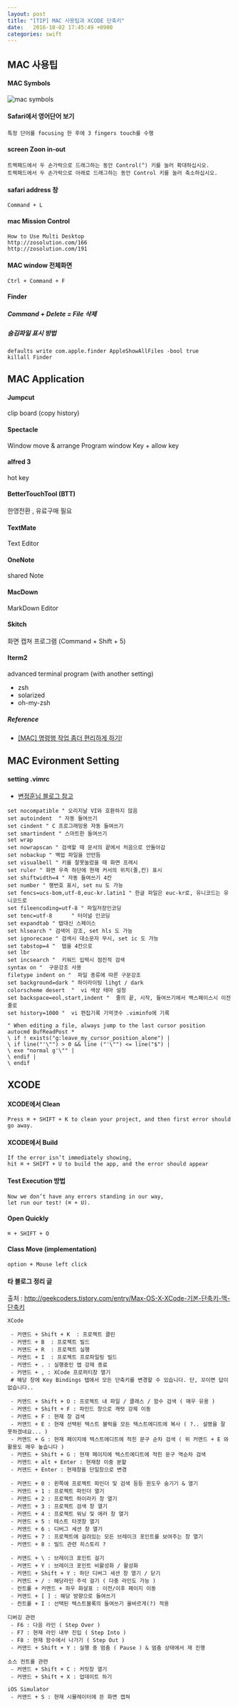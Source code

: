```yaml
---
layout: post
title: "[TIP] MAC 사용팁과 XCODE 단축키"
date:   2016-10-02 17:45:49 +0900
categories: swift
---
```


## MAC 사용팁

#### MAC Symbols
![mac symbols](http://www.mfk.co.kr/media/kunena/attachments/legacy/images/201009_MacOSX_Symbol.jpg)

#### Safari에서 영어단어 보기
~~~
특정 단어를 focusing 한 후에 3 fingers touch를 수행
~~~

#### screen Zoon in-out
~~~
트랙패드에서 두 손가락으로 드래그하는 동안 Control(^) 키를 눌러 확대하십시오.
트랙패드에서 두 손가락으로 아래로 드래그하는 동안 Control 키를 눌러 축소하십시오.
~~~

#### safari address 창
~~~
Command + L
~~~

#### mac Mission Control
~~~
How to Use Multi Desktop 
http://zosolution.com/166
http://zosolution.com/191
~~~

#### MAC window 전체화면
~~~
Ctrl + Command + F
~~~

#### Finder

##### Command + Delete = File 삭제

##### 숨김파일 표시 방법
~~~
defaults write com.apple.finder AppleShowAllFiles -bool true
killall Finder
~~~

## MAC Application

#### Jumpcut
clip board (copy history)

#### Spectacle
Window move & arrange Program
window Key + allow key 

#### alfred 3
hot key

#### BetterTouchTool (BTT)
한영전환 , 유료구매 필요

#### TextMate
Text Editor

#### OneNote 
shared Note

#### MacDown
MarkDown Editor

#### Skitch
화면 캡쳐 프로그램 (Command + Shift + 5)

#### Iterm2
advanced terminal program (with another setting)

 - zsh
 - solarized
 - oh-my-zsh
 
##### Reference
 - [[MAC] 명령행 작업 좀더 편리하게 하기!](http://redgolems.tistory.com/30)

## MAC Evironment Setting

#### setting .vimrc
 - [변정훈님 블로그 참고](https://blog.outsider.ne.kr/518)

~~~
set nocompatible " 오리지날 VI와 호환하지 않음
set autoindent  " 자동 들여쓰기
set cindent " C 프로그래밍용 자동 들여쓰기
set smartindent " 스마트한 들여쓰기
set wrap
set nowrapscan " 검색할 때 문서의 끝에서 처음으로 안돌아감
set nobackup " 백업 파일을 안만듬
set visualbell " 키를 잘못눌렀을 때 화면 프레시
set ruler " 화면 우측 하단에 현재 커서의 위치(줄,칸) 표시
set shiftwidth=4 " 자동 들여쓰기 4칸
set number " 행번호 표시, set nu 도 가능
set fencs=ucs-bom,utf-8,euc-kr.latin1 " 한글 파일은 euc-kr로, 유니코드는 유니코드로
set fileencoding=utf-8 " 파일저장인코딩
set tenc=utf-8      " 터미널 인코딩
set expandtab " 탭대신 스페이스
set hlsearch " 검색어 강조, set hls 도 가능
set ignorecase " 검색시 대소문자 무시, set ic 도 가능
set tabstop=4 "  탭을 4칸으로
set lbr
set incsearch "  키워드 입력시 점진적 검색
syntax on "  구문강조 사용
filetype indent on "  파일 종류에 따른 구문강조
set background=dark " 하이라이팅 lihgt / dark
colorscheme desert  "  vi 색상 테마 설정
set backspace=eol,start,indent "  줄의 끝, 시작, 들여쓰기에서 백스페이스시 이전줄로
set history=1000 "  vi 편집기록 기억갯수 .viminfo에 기록

" When editing a file, always jump to the last cursor position
autocmd BufReadPost *
\ if ! exists("g:leave_my_cursor_position_alone") |
\ if line("'\"") > 0 && line ("'\"") <= line("$") |
\ exe "normal g'\"" |
\ endif |
\ endif
~~~



## XCODE

#### XCODE에서 Clean
~~~
Press ⌘ + SHIFT + K to clean your project, and then first error should go away.
~~~
 
#### XCODE에서 Build
~~~
If the error isn’t immediately showing, 
hit ⌘ + SHIFT + U to build the app, and the error should appear
~~~

#### Test Execution 방법
~~~
Now we don’t have any errors standing in our way, 
let run our test! (⌘ + U).
~~~

#### Open Quickly
~~~
⌘ + SHIFT + O
~~~

#### Class Move (implementation)
~~~
option + Mouse left click
~~~

#### 타 블로그 정리 글
출처 : http://geekcoders.tistory.com/entry/Max-OS-X-XCode-기본-단축키-맥-단축키

~~~
XCode 

 - 커맨드 + Shift + K  : 프로젝트 클린
 - 커맨드 + B  : 프로젝트 빌드
 - 커맨드 + R  : 프로젝트 실행
 - 커맨드 + I  : 프로젝트 프로파일링 빌드
 - 커맨드 + . : 실행중인 앱 강제 종료
 - 커맨드 + , : XCode 프로퍼티창 열기
 # 해당 창에 Key Bindings 탭에서 모든 단축키를 변경할 수 있습니다. 단, 꼬이면 답이 없습니다..

 - 커맨드 + Shift + O : 프로젝트 내 파일 / 클래스 / 함수 검색 ( 매우 유용 )
 - 커맨드 + Shift + F : 파인드 창으로 캐럿 강제 이동
 - 커맨드 + F : 현재 창 검색
 - 커맨드 + E : 현재 선택된 텍스트 블럭을 모든 텍스트에디트에 복사 ( ?.. 설명을 잘 못하겠네요... )
 - 커맨드 + G : 현재 페이지에 텍스트에디트에 적힌 문구 순차 검색 ( 위 커맨드 + E 와 활용도 매우 높습니다 )
 - 커맨드 + Shift + G : 현재 페이지에 텍스트에디트에 적힌 문구 역순차 검색
 - 커맨드 + alt + Enter : 현재창 이중 분할
 - 커맨드 + Enter : 현재창을 단일창으로 변경

 - 커맨드 + 0 : 왼쪽에 프로젝트 파인더 및 검색 등등 윈도우 숨기기 & 열기
 - 커맨드 + 1 : 프로젝트 파인더 열기
 - 커맨드 + 2 : 프로젝트 하이라키 창 열기
 - 커맨드 + 3 : 프로젝트 검색 창 열기
 - 커맨드 + 4 : 프로젝트 워닝 및 에러 창 열기
 - 커맨드 + 5 : 테스트 타겟창 열기
 - 커맨드 + 6 : 디버그 세션 창 열기
 - 커맨드 + 7 : 프로젝트에 걸려있는 모든 브레이크 포인트를 보여주는 창 열기
 - 커맨드 + 8 : 빌드 관련 히스토리 ?

 - 커맨드 + \ : 브레이크 포인트 걸기
 - 커맨드 + Y : 브레이크 포인트 비활성화 / 활성화
 - 커맨드 + Shift + Y : 하단 디버그 세션 창 열기 / 닫기 
 - 커맨드 + / : 해당라인 주석 걸기 ( 다중 라인도 가능 )
 - 컨트롤 + 커맨드 + 좌우 화살표 : 이전/이후 페이지 이동
 - 커맨드 + [ ] : 해당 방향으로 들여쓰기
 - 컨트롤 + I : 선택된 텍스트블록의 들여쓰기 올바르게(?) 적용

디버깅 관련
 - F6 : 다음 라인 ( Step Over )
 - F7 : 현재 라인 내부 진입 ( Step Into )
 - F8 : 현재 함수에서 나가기 ( Step Out )
 - 커맨드 + Shift + Y : 실행 중 멈춤 ( Pause ) & 멈춤 상태에서 재 진행

소스 컨트롤 관련
 - 커맨드 + Shift + C : 커밋창 열기
 - 커맨드 + Shift + X : 업데이트 하기

iOS Simulator
 - 커맨드 + S : 현재 시뮬레이터에 뜬 화면 캡쳐
~~~

